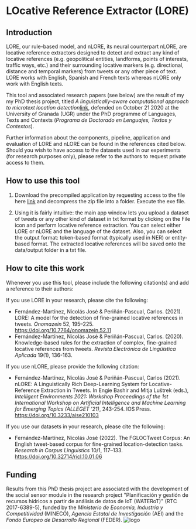 # LOcative Reference Extractor (LORE)
## Introduction
LORE, our rule-based model, and nLORE, its neural counterpart nLORE, are locative reference extractors designed to detect and extract any kind of locative references (e.g. geopolitical entities, landforms, points of interests, traffic ways, etc.) and their surrounding locative markers (e.g. directional, distance and temporal markers) from tweets or any other piece of text. LORE works with English, Spanish and French texts whereas nLORE only work with English texts.

This tool and associated research papers (see below) are the result of my my PhD thesis project, titled *A linguistically-aware computational approach to microtext location detection*[link](https://digibug.ugr.es/handle/10481/64577), defended on October 21 2020 at the University of Granada (UGR) under the PhD programme of Languages, Texts and Contexts (*Programa de Doctorado en Lenguajes, Textos y Contextos*).

Further information about the components, pipeline, application and evaluation of LORE and nLORE can be found in the references cited below. Should you wish to have access to the datasets used in our experiments (for research purposes only), please refer to the authors to request private access to them.

## How to use this tool

1. Download the precompiled application by requesting access to the file here [link](https://drive.google.com/file/d/1yWs-eeP5_23eu1aNrZWnmIWKiVgMdupI/view?usp=sharing) and decompress the zip file into a folder. Execute the exe file.

2.  Using it is fairly intuitive: the main app window lets you upload a dataset of tweets or any other kind of dataset in txt format by clicking on the File icon and perform locative reference extraction. You can select either LORE or nLORE and the language of the dataset. Also, you can select the output format: token-based format (typically used in NER) or entity-based format. The extracted locative references will be saved onto the data/output folder in a txt file.

## How to cite this work
Whenever you use this tool, please include the following citation(s) and add a reference to their authors:

If you use LORE in your research, please cite the following:
- Fernández-Martínez, Nicolás José & Periñán-Pascual, Carlos. (2021). LORE: A model for the detection of fine-grained locative references in tweets. *Onomazein* 52, 195–225. https://doi.org/10.7764/onomazein.52.11
- Fernández-Martínez, Nicolás José & Periñán-Pascual, Carlos. (2020). Knowledge-based rules for the extraction of complex, fine-grained locative references from tweets. *Revista Electrónica de Lingüística Aplicada* 19(1), 136-163.


If you use nLORE, please provide the following citation:
- Fernández-Martínez, Nicolás José & Periñán-Pascual, Carlos (2021). nLORE: A Linguistically Rich Deep-Learning System for Locative-Reference Extraction in Tweets. In Engie Bashir and Mitja Luštrek (eds.), *Intelligent Environments 2021: Workshop Proceedings of the 1st International Workshop on Artificial Intelligence and Machine Learning for Emerging Topics (ALLEGET ’21)*, 243-254. IOS Press. https://doi.org/10.3233/aise210103

If you use our datasets in your research, please cite the following:
- Fernández-Martínez, Nicolás José (2022). The FGLOCTweet Corpus: An English tweet-based corpus for fine-grained location-detection tasks. *Research in Corpus Linguistics* 10/1, 117–133. https://doi.org/10.32714/ricl.10.01.06

## Funding
Results from this PhD thesis project are associated with the development of the social sensor module in the research project "Planificación y gestión de recursos hídricos a partir de análisis de datos de IoT (WATERoT)" (RTC 2017-6389-5), funded by the *Ministerio de Economía, Industria y Competitividad* (MINECO), *Agencia Estatal de Investigación* (AEI) and the *Fondo Europeo de Desarrollo Regional* (FEDER).
![logo](https://user-images.githubusercontent.com/45042730/158458975-d0554557-82c3-40c6-bb08-b68a38115268.png)
